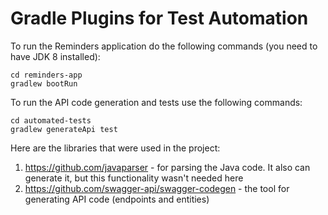 # Gradle Plugins for Test Automation

To run the Reminders application do the following commands (you need to have JDK 8 installed):
```
cd reminders-app
gradlew bootRun
```
  
To run the API code generation and tests use the following commands:
```
cd automated-tests
gradlew generateApi test
```
  
Here are the libraries that were used in the project:
1. https://github.com/javaparser - for parsing the Java code. It also can generate it, but this functionality wasn't needed here
2. https://github.com/swagger-api/swagger-codegen - the tool for generating API code (endpoints and entities)
